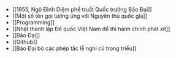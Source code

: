 - [[1955, Ngô Đình Diệm phế truất Quốc trưởng Bảo Đại]]
- [[Một số tên gọi tương ứng với Nguyên thủ quốc gia]]
- [[Programming]]
- [[Nhật thành lập Đế quốc Việt Nam để thi hành chính phát xít]]
- [[Bảo Đại]]
- [[Github]]
- [[Bảo Đại bỏ các phép tắc lễ nghi cũ trong triều]]
